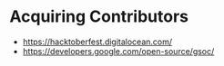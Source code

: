 # Acquiring Contributors

 * https://hacktoberfest.digitalocean.com/
 * https://developers.google.com/open-source/gsoc/